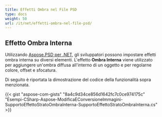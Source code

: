 ```yaml
---
title: Effetti Ombra nel File PSD
type: docs
weight: 50
url: /it/net/effetti-ombra-nel-file-psd/
---
```



## **Effetto Ombra Interna**
Utilizzando [Aspose.PSD per .NET](https://products.aspose.com/psd/net), gli sviluppatori possono impostare effetti ombra interna su diversi elementi. L'effetto **Ombra Interna** viene utilizzato per aggiungere un'ombra diffusa all'interno di un oggetto e per regolarne colore, offset e sfocatura.

Di seguito è riportata la dimostrazione del codice della funzionalità sopra menzionata.

{{< gist "aspose-com-gists" "8a4c9d34ce856d1642fc7c0ce974175c" "Esempi-CSharp-Aspose-ModificaEConversioneImmagini-SupportoEffettoStratoOmbraInterna-SupportoEffettoStratoOmbraInterna.cs" >}}
